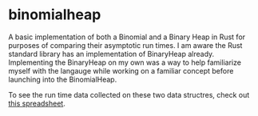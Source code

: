 # binomialheap
A basic implementation of both a Binomial and a Binary Heap in Rust for purposes of comparing their asymptotic run times.  I am aware the Rust standard library has an implementation of BinaryHeap already.  Implementing the BinaryHeap on my own was a way to help familiarize myself with the langauge while working on a familiar concept before launching into the BinomialHeap.

To see the run time data collected on these two data structres, check out [this spreadsheet](https://docs.google.com/spreadsheets/d/13M_QgYNuPH6mW314i-2CFswvwOjOE8PIM_EoN91Wb2M/edit?usp=sharing).  
